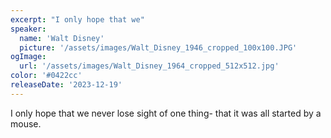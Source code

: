```yaml
---
excerpt: "I only hope that we"
speaker:
  name: 'Walt Disney'
  picture: '/assets/images/Walt_Disney_1946_cropped_100x100.JPG'
ogImage:
  url: '/assets/images/Walt_Disney_1964_cropped_512x512.jpg'
color: '#0422cc'
releaseDate: '2023-12-19'
---
```

I only hope that we never lose sight of one thing- that it was all started by a mouse.
